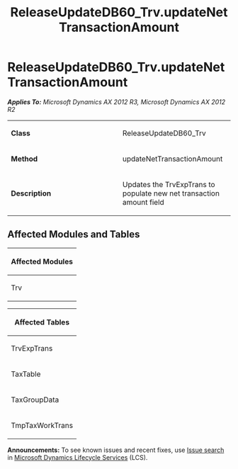 ﻿---
title: ReleaseUpdateDB60_Trv.updateNetTransactionAmount
TOCTitle: ReleaseUpdateDB60_Trv.updateNetTransactionAmount
ms:assetid: 7b745313-95f5-e6f5-dc39-b833b3a37a1b
ms:mtpsurl: https://msdn.microsoft.com/en-us/library/JJ719450(v=AX.60)
ms:contentKeyID: 49709240
ms.date: 05/18/2015
mtps_version: v=AX.60
---

# ReleaseUpdateDB60\_Trv.updateNetTransactionAmount 


_**Applies To:** Microsoft Dynamics AX 2012 R3, Microsoft Dynamics AX 2012 R2_

<table>
<colgroup>
<col style="width: 50%" />
<col style="width: 50%" />
</colgroup>
<tbody>
<tr class="odd">
<td><p><strong>Class</strong></p></td>
<td><p>ReleaseUpdateDB60_Trv</p></td>
</tr>
<tr class="even">
<td><p><strong>Method</strong></p></td>
<td><p>updateNetTransactionAmount</p></td>
</tr>
<tr class="odd">
<td><p><strong>Description</strong></p></td>
<td><p>Updates the TrvExpTrans to populate new net transaction amount field</p></td>
</tr>
</tbody>
</table>


## Affected Modules and Tables

<table>
<colgroup>
<col style="width: 100%" />
</colgroup>
<thead>
<tr class="header">
<th><p>Affected Modules</p></th>
</tr>
</thead>
<tbody>
<tr class="odd">
<td><p>Trv</p></td>
</tr>
</tbody>
</table>


<table>
<colgroup>
<col style="width: 100%" />
</colgroup>
<thead>
<tr class="header">
<th><p>Affected Tables</p></th>
</tr>
</thead>
<tbody>
<tr class="odd">
<td><p>TrvExpTrans</p></td>
</tr>
<tr class="even">
<td><p>TaxTable</p></td>
</tr>
<tr class="odd">
<td><p>TaxGroupData</p></td>
</tr>
<tr class="even">
<td><p>TmpTaxWorkTrans</p></td>
</tr>
</tbody>
</table>

  
**Announcements:** To see known issues and recent fixes, use [Issue search](http://go.microsoft.com/fwlink/?linkid=389258) in [Microsoft Dynamics Lifecycle Services](http://go.microsoft.com/fwlink/?linkid=306505) (LCS).

